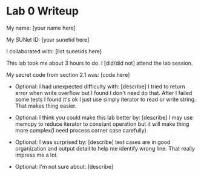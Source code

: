 Lab 0 Writeup
=============

My name: [your name here]

My SUNet ID: [your sunetid here]

I collaborated with: [list sunetids here]

This lab took me about 3 hours to do. I [did/did not] attend the lab session.

My secret code from section 2.1 was: [code here]

- Optional: I had unexpected difficulty with: [describe]
I tried to return error when write overflow but I found I don't need do that.
After I failed some tests I found it's ok I just use simply iterator to read
or write string. That makes thing easier.

- Optional: I think you could make this lab better by: [describe]
I may use memcpy to reduce iterator to constant operation but it will make
thing more complex(I need process corner case carefully)

- Optional: I was surprised by: [describe]
test cases are in good organization and output detail to help me identify
wrong line. That really impress me a lot.

- Optional: I'm not sure about: [describe]
